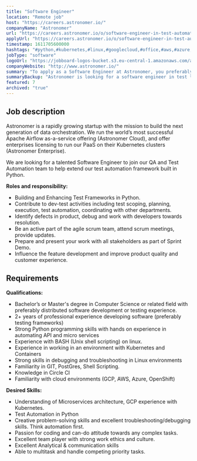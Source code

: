 ```yaml
---
title: "Software Engineer"
location: "Remote job"
host: "https://careers.astronomer.io/"
companyName: "Astronomer"
url: "https://careers.astronomer.io/o/software-engineer-in-test-automation-framework-in-python"
applyUrl: "https://careers.astronomer.io/o/software-engineer-in-test-automation-framework-in-python/c/new"
timestamp: 1611705600000
hashtags: "#python,#kubernetes,#linux,#googlecloud,#office,#aws,#azure,#git,#postgresql,#scrum"
jobType: "software"
logoUrl: "https://jobboard-logos-bucket.s3.eu-central-1.amazonaws.com/astronomer"
companyWebsite: "http://www.astronomer.io/"
summary: "To apply as a Software Engineer at Astronomer, you preferably need to have 2+ years of professional experience developing software."
summaryBackup: "Astronomer is looking for a software engineer in test that has experience in: #python, #kubernetes, #linux."
featured: 7
archived: "true"
---
```


## Job description

Astronomer is a rapidly growing startup with the mission to build the next generation of data orchestration. We run the world’s most successful Apache Airflow as-a-service offering (Astronomer Cloud), and offer enterprises licensing to run our PaaS on their Kubernetes clusters (Astronomer Enterprise).

We are looking for a talented Software Engineer to join our QA and Test Automation team to help extend our test automation framework built in Python.

**Roles and responsibility:**

*   Building and Enhancing Test Frameworks in Python.
*   Contribute to dev-test activities including test scoping, planning, execution, test automation, coordinating with other departments.
*   Identify defects in product, debug and work with developers towards resolution.
*   Be an active part of the agile scrum team, attend scrum meetings, provide updates.
*   Prepare and present your work with all stakeholders as part of Sprint Demo.
*   Influence the feature development and improve product quality and customer experience.

## Requirements

**Qualifications:**

*   Bachelor’s or Master's degree in Computer Science or related field with preferably distributed software development or testing experience.
*   2+ years of professional experience developing software (preferably testing frameworks)
*   Strong Python programming skills with hands on experience in automating API and micro services
*   Experience with BASH (Unix shell scripting) on linux.
*   Experience in working in an environment with Kubernetes and Containers
*   Strong skills in debugging and troubleshooting in Linux environments
*   Familiarity in GIT, PostGres, Shell Scripting.
*   Knowledge in Circle CI
*   Familiarity with cloud environments (GCP, AWS, Azure, OpenShift)

**Desired Skills:**

*   Understanding of Microservices architecture, GCP experience with Kubernetes.
*   Test Automation in Python
*   Creative problem-solving skills and excellent troubleshooting/debugging skills. Think automation first.
*   Passion for coding and can-do attitude towards any complex tasks.
*   Excellent team player with strong work ethics and culture.
*   Excellent Analytical & communication skills
*   Able to multitask and handle competing priority tasks.
